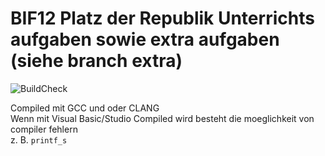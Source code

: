 # BIF12 Platz der Republik Unterrichts aufgaben sowie extra aufgaben (siehe branch extra)
![BuildCheck](https://travis-ci.org/inet-pwnZ/bif12c.svg?branch=master)  

Compiled mit GCC und oder CLANG  
Wenn mit Visual Basic/Studio Compiled wird besteht die moeglichkeit von compiler fehlern  
z. B. ` printf_s `  
